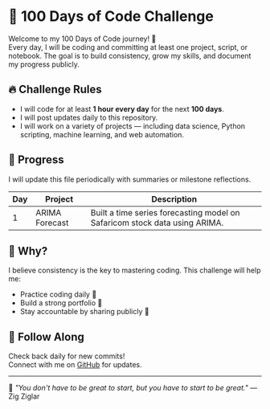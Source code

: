 # 💯 100 Days of Code Challenge

Welcome to my 100 Days of Code journey! 🚀  
Every day, I will be coding and committing at least one project, script, or notebook. The goal is to build consistency, grow my skills, and document my progress publicly.

## 🔥 Challenge Rules

- I will code for at least **1 hour every day** for the next **100 days**.
- I will post updates daily to this repository.
- I will work on a variety of projects — including data science, Python scripting, machine learning, and web automation.

## 📅 Progress

I will update this file periodically with summaries or milestone reflections.

| Day | Project | Description |
|-----|---------|-------------|
| 1   | ARIMA Forecast | Built a time series forecasting model on Safaricom stock data using ARIMA. |

## 📌 Why?

I believe consistency is the key to mastering coding. This challenge will help me:

- Practice coding daily 🧠  
- Build a strong portfolio 📁  
- Stay accountable by sharing publicly 🔗

## 📍 Follow Along

Check back daily for new commits!  
Connect with me on [GitHub](https://github.com/Brian-juma-lab) for updates.

---

🧠 _"You don't have to be great to start, but you have to start to be great."_ — Zig Ziglar
